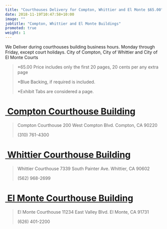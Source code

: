 ```yaml
---
title: "Courthouses Delivery for Compton, Whittier and El Monte $65.00"
date: 2018-11-19T10:47:58+10:00
image: ""
jobtitle: "Compton, Whittier and El Monte Buildings"
promoted: true
weight: 1
---
```


We Deliver during courthouses building business hours. Monday through Friday, except court holidays.
City of Compton, City of Whittier and City of El Monte Courts

> *65.00 Price includes only the first 20 pages, 20 cents per any extra page
> 
> *Blue Backing, if required is included.
>
> *Exhibit Tabs are considered a page. 


# <a href="https://www.lacourt.org/courthouse/info/com" target="_blank"><img src="" alt="" style="height: 0px !important;width: 0px !important;" > Compton Courthouse Building </a>


>  Compton Courthouse
>  200 West Compton Blvd.
>  Compton, CA 90220
>
>  (310) 761-4300



# <a href="https://www.lacourt.org/courthouse/info/wh" target="_blank"><img src="" alt="" style="height: 0px !important;width: 0px !important;" > Whittier Courthouse Building </a>


>  Whittier Courthouse
>  7339 South Painter Ave.
>  Whittier, CA 90602
>
>  (562) 968-2699



# <a href="https://www.lacourt.org/courthouse/info/elm" target="_blank"><img src="" alt="" style="height: 0px !important;width: 0px !important;" > El Monte Courthouse Building </a>


>  El Monte Courthouse
>  11234 East Valley Blvd.
>  El Monte, CA 91731
>
>  (626) 401-2200
